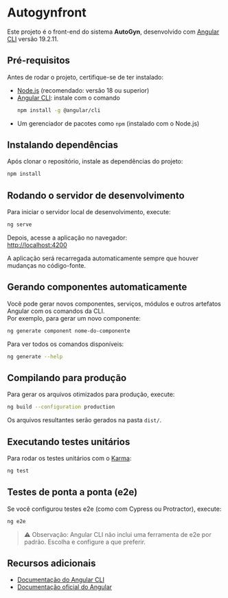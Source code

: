 # Autogynfront

Este projeto é o front-end do sistema **AutoGyn**, desenvolvido com [Angular CLI](https://github.com/angular/angular-cli) versão 19.2.11.

## Pré-requisitos

Antes de rodar o projeto, certifique-se de ter instalado:

- [Node.js](https://nodejs.org/) (recomendado: versão 18 ou superior)
- [Angular CLI](https://angular.io/cli): instale com o comando  
  ```bash
  npm install -g @angular/cli
  ```
- Um gerenciador de pacotes como `npm` (instalado com o Node.js)

## Instalando dependências

Após clonar o repositório, instale as dependências do projeto:

```bash
npm install
```

## Rodando o servidor de desenvolvimento

Para iniciar o servidor local de desenvolvimento, execute:

```bash
ng serve
```

Depois, acesse a aplicação no navegador:  
[http://localhost:4200](http://localhost:4200)

A aplicação será recarregada automaticamente sempre que houver mudanças no código-fonte.

## Gerando componentes automaticamente

Você pode gerar novos componentes, serviços, módulos e outros artefatos Angular com os comandos da CLI.  
Por exemplo, para gerar um novo componente:

```bash
ng generate component nome-do-componente
```

Para ver todos os comandos disponíveis:

```bash
ng generate --help
```

## Compilando para produção

Para gerar os arquivos otimizados para produção, execute:

```bash
ng build --configuration production
```

Os arquivos resultantes serão gerados na pasta `dist/`.

## Executando testes unitários

Para rodar os testes unitários com o [Karma](https://karma-runner.github.io):

```bash
ng test
```

## Testes de ponta a ponta (e2e)

Se você configurou testes e2e (como com Cypress ou Protractor), execute:

```bash
ng e2e
```

> ⚠️ Observação: Angular CLI não inclui uma ferramenta de e2e por padrão. Escolha e configure a que preferir.

## Recursos adicionais

- [Documentação do Angular CLI](https://angular.dev/tools/cli)
- [Documentação oficial do Angular](https://angular.dev/)
